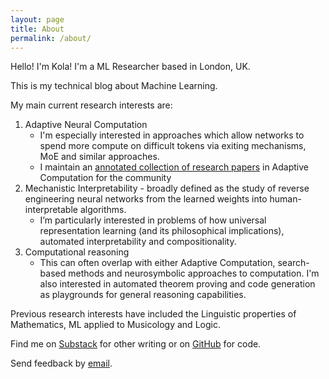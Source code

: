 ```yaml
---
layout: page
title: About
permalink: /about/
---
```


Hello! I'm Kola! I'm a ML Researcher based in London, UK.

<!-- I currently work at Unlikely AI, an AI
lab taking a novel approach to building safe, trustworthy and powerful
Artificial Intelligence. -->

This is my technical blog about Machine Learning.

My main current research interests are:

1. Adaptive Neural Computation
   - I'm especially interested in approaches which allow networks to spend more
     compute on difficult tokens via exiting mechanisms, MoE and similar
     approaches.
   - I maintain an
     [annotated collection of research papers](https://github.com/koayon/awesome-adaptive-computation)
     in Adaptive Computation for the community
2. Mechanistic Interpretability - broadly defined as the study of reverse
   engineering neural networks from the learned weights into human-interpretable
   algorithms.
   - I’m particularly interested in problems of how universal representation
     learning (and its philosophical implications), automated interpretability
     and compositionality.
3. Computational reasoning
   - This can often overlap with either Adaptive Computation, search-based
     methods and neurosymbolic approaches to computation. I'm also interested in
     automated theorem proving and code generation as playgrounds for general
     reasoning capabilities.

Previous research interests have included the Linguistic properties of
Mathematics, ML applied to Musicology and Logic.

Find me on [Substack](https://lookingglassworld.substack.com/) for other writing
or on [GitHub](https://github.com/koayon) for code.

Send feedback by [email](mailto:koayon@gmail.com).
